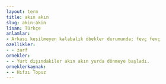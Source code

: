 ```yaml
---
layout: term
title: akın akın
slug: akin-akin
lisan: Türkçe
anlamlar:
- Arkası kesilmeyen kalabalık öbekler durumunda; fevç fevç
ozellikler:
- - zarf
ornekler:
- - Yurt dışındakiler akın akın yurda dönmeye başladı.
orneklerkaynak:
- - Hıfzı Topuz
---
```

